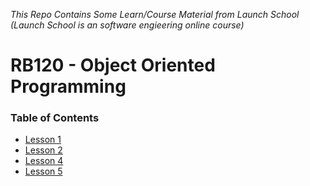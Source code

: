 *This Repo Contains Some Learn/Course Material from Launch School (Launch School is an software engieering online course)*

# RB120 - Object Oriented Programming

### Table of Contents

* [Lesson 1](https://github.com/tlgakn/rb_120/tree/main/lesson_1/oop_book_exercises)
* [Lesson 2](https://github.com/tlgakn/rb_120/tree/main/lesson_2/oo_rps)
* [Lesson 4](https://github.com/tlgakn/rb_120/tree/main/lesson_4)
* [Lesson 5](https://github.com/tlgakn/rb_120/tree/main/lesson_5)

